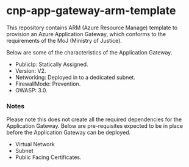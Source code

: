 # cnp-app-gateway-arm-template

This repository contains ARM (Azure Resource Manage) template to provision an Azure Application Gateway, which conforms to the requirements of the MoJ (Ministry of Justice).

Below are some of the characteristics of the Application Gateway.

* PublicIp: Statically Assigned.
* Version: V2.
* Networking: Deployed in to a dedicated subnet.
* FirewallMode: Prevention.
* OWASP: 3.0.


### Notes
Please note this does not create all the required dependencies for the Application Gateway. Below are pre-requisites expected to be in place before the Application Gateway can be deployed.

* Virtual Network
* Subnet
* Public Facing Certificates.
